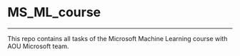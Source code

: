 # MS_ML_course
---
This repo contains all tasks of the Microsoft Machine Learning course with AOU Microsoft team.
